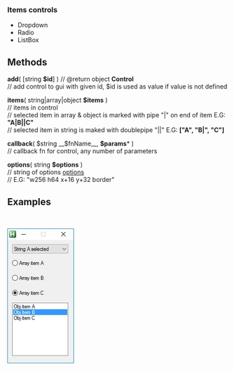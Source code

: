 ### Items controls  
  
* Dropdown  
* Radio  
* ListBox  
  
  
## Methods  
 __add__( [string __$id__] ) // @return object __Control__  
	// add control to gui with given id, $id is used as value if value is not defined  
  
__items__( string|array|object __$items__ )  
    // items in control  
    // selected item in array & object is marked with pipe "|" on end of item E.G: __"A|B||C"__  
    // selected item in string is maked with doublepipe "||"  E.G: __["A", "B|", "C"]__  
  
__callback__( $string __$fnName__, __$params__* )  
    // callback fn for control, any number of parameters  
  
__options__( string __$options__ )  
    // string of options [options](https://autohotkey.com/docs/commands/Gui.htm#Controls_Uncommon_Styles_and_Options)  
    // E.G: "w256 h64 x+16 y+32 border"  
  
## Examples  
  
  
  
  
``` php  
  
```  
![alt text](https://github.com/vilbur/ahk-vilgui/blob/master/Documentation/controls/controls-basic/controls-items.jpeg?raw=true)  
  